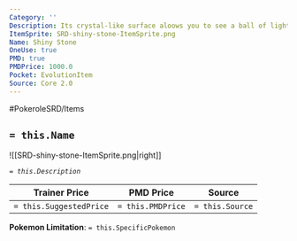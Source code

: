 ```yaml
---
Category: ''
Description: Its crystal-like surface aloows you to see a ball of light inside.
ItemSprite: SRD-shiny-stone-ItemSprite.png
Name: Shiny Stone
OneUse: true
PMD: true
PMDPrice: 1000.0
Pocket: EvolutionItem
Source: Core 2.0
---
```


#PokeroleSRD/Items

## `= this.Name`

![[SRD-shiny-stone-ItemSprite.png|right]]

*`= this.Description`*

| Trainer Price           | PMD Price         | Source | 
| ----------------------- | ----------------- | ------ |
| `= this.SuggestedPrice` | `= this.PMDPrice` | `= this.Source`

**Pokemon Limitation**: `= this.SpecificPokemon`
